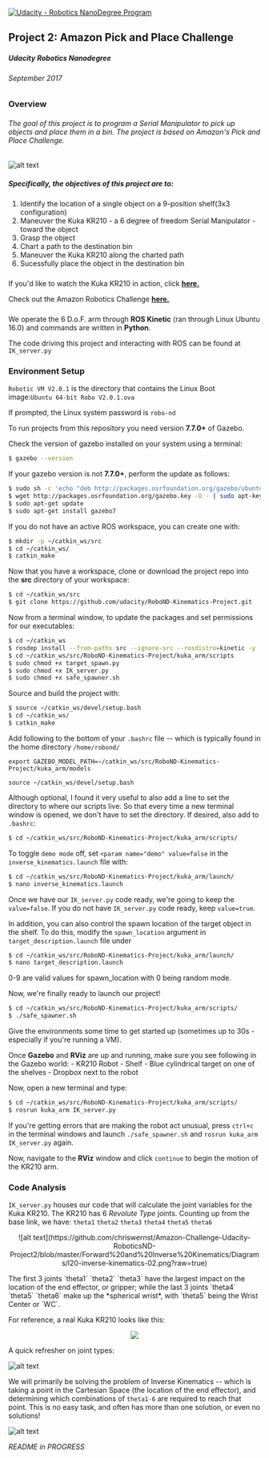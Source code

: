 [![Udacity - Robotics NanoDegree Program](https://s3-us-west-1.amazonaws.com/udacity-robotics/Extra+Images/RoboND_flag.png)](https://www.udacity.com/robotics)

## Project 2: Amazon Pick and Place Challenge
##### Udacity Robotics Nanodegree
###### September 2017

###
###

### Overview

###### The goal of this project is to program a Serial Manipulator to pick up objects and place them in a bin. The project is based on Amazon's Pick and Place Challenge.
###
###

![alt text](https://github.com/chriswernst/Amazon-Challenge-Udacity-RoboticsND-Project2/blob/master/Kuka%20KR210/req-challenge.gif?raw=true)

##### Specifically, the objectives of this project are to:

1. Identify the location of a single object on a 9-position shelf(3x3 configuration)
2. Maneuver the Kuka KR210 - a 6 degree of freedom Serial Manipulator - toward the object
3. Grasp the object
4. Chart a path to the destination bin
5. Maneuver the Kuka KR210 along the charted path
6. Sucessfully place the object in the destination bin

###

If you'd like to watch the Kuka KR210 in action, click [**here.**](https://youtu.be/rV0lWmJ7uOM)

Check out the Amazon Robotics Challenge [**here.**](https://youtu.be/yVIRLao1E28)

###

We operate the 6 D.o.F. arm through **ROS Kinetic** (ran through Linux Ubuntu 16.0) and commands are written in **Python**.

The code driving this project and interacting with ROS can be found at `IK_server.py`


### Environment Setup

`Robotic VM V2.0.1` is the directory that contains the Linux Boot image:`Ubuntu 64-bit Robo V2.0.1.ova`

If prompted, the Linux system password is `robo-nd`

To run projects from this repository you need version **7.7.0+** of Gazebo.

Check the version of gazebo installed on your system using a terminal:
```sh
$ gazebo --version
```

If your gazebo version is not **7.7.0+**, perform the update as follows:
```sh
$ sudo sh -c 'echo "deb http://packages.osrfoundation.org/gazebo/ubuntu-stable `lsb_release -cs` main" > /etc/apt/sources.list.d/gazebo-stable.list'
$ wget http://packages.osrfoundation.org/gazebo.key -O - | sudo apt-key add -
$ sudo apt-get update
$ sudo apt-get install gazebo7
```

If you do not have an active ROS workspace, you can create one with:
```sh
$ mkdir -p ~/catkin_ws/src
$ cd ~/catkin_ws/
$ catkin_make
```

Now that you have a workspace, clone or download the project repo into the **src** directory of your workspace:
```sh
$ cd ~/catkin_ws/src
$ git clone https://github.com/udacity/RoboND-Kinematics-Project.git
```

Now from a terminal window, to update the packages and set permissions for our executables:
```sh
$ cd ~/catkin_ws
$ rosdep install --from-paths src --ignore-src --rosdistro=kinetic -y
$ cd ~/catkin_ws/src/RoboND-Kinematics-Project/kuka_arm/scripts
$ sudo chmod +x target_spawn.py
$ sudo chmod +x IK_server.py
$ sudo chmod +x safe_spawner.sh
```

Source and build the project with:
```sh
$ source ~/catkin_ws/devel/setup.bash
$ cd ~/catkin_ws/
$ catkin_make
```

Add following to the bottom of your `.bashrc` file -- which is typically found in the home directory `/home/robond/`
```
export GAZEBO_MODEL_PATH=~/catkin_ws/src/RoboND-Kinematics-Project/kuka_arm/models

source ~/catkin_ws/devel/setup.bash
```

Although optional, I found it very useful to also add a line to set the directory to where our scripts live. So that every time a new terminal window is opened, we don't have to set the directory. If desired, also add to `.bashrc`:
```sh
$ cd ~/catkin_ws/src/RoboND-Kinematics-Project/kuka_arm/scripts/
```
To toggle  `demo mode` off, set `<param name="demo" value=false` in the `inverse_kinematics.launch` file with:
```sh
$ cd ~/catkin_ws/src/RoboND-Kinematics-Project/kuka_arm/launch/
$ nano inverse_kinematics.launch
```
Once we have our `IK_server.py` code ready, we're going to keep the `value=false`. If you do not have `IK_server.py` code ready, keep `value=true`.

In addition, you can also control the spawn location of the target object in the shelf. To do this, modify the `spawn_location` argument in `target_description.launch` file under 
```sh
$ cd ~/catkin_ws/src/RoboND-Kinematics-Project/kuka_arm/launch/
$ nano target_description.launch
```
0-9 are valid values for spawn_location with 0 being random mode.

Now, we're finally ready to launch our project!
```sh
$ cd ~/catkin_ws/src/RoboND-Kinematics-Project/kuka_arm/scripts/
$ ./safe_spawner.sh
```
Give the environments some time to get started up (sometimes up to 30s - especially if you're running a VM).

Once **Gazebo** and **RViz** are up and running, make sure you see following in the Gazebo world:
	- KR210 Robot
	- Shelf
	- Blue cylindrical target on one of the shelves
	- Dropbox next to the robot
	
Now, open a new terminal and type:
```sh
$ cd ~/catkin_ws/src/RoboND-Kinematics-Project/kuka_arm/scripts/
$ rosrun kuka_arm IK_server.py
```
If you're getting errors that are making the robot act unusual, press `ctrl+c` in the terminal windows and launch `./safe_spawner.sh` and `rosrun kuka_arm IK_server.py` again.

Now, navigate to the **RViz** window and click `continue` to begin the motion of the KR210 arm.

### Code Analysis

`IK_server.py` houses our code that will calculate the joint variables for the Kuka KR210.  The KR210 has 6 *Revolute Type* joints. Counting up from the base link, we have: `theta1` `theta2` `theta3` `theta4` `theta5` `theta6`
<p align="center">
    ![alt text](https://github.com/chriswernst/Amazon-Challenge-Udacity-RoboticsND-Project2/blob/master/Forward%20and%20Inverse%20Kinematics/Diagrams/l20-inverse-kinematics-02.png?raw=true)
</p>
The first 3 joints `theta1` `theta2` `theta3` have the largest impact on the location of the end effector, or gripper; while the last 3 joints `theta4` `theta5` `theta6` make up the *spherical wrist*, with `theta5` being the Wrist Center or `WC`.


For reference, a real Kuka KR210 looks like this:
<p align="center">
    <img src="https://media.robots.com/images/1363894998_1.jpg">
</p>

A quick refresher on joint types:

![alt text](https://github.com/chriswernst/Amazon-Challenge-Udacity-RoboticsND-Project2/blob/master/Joint%20Types/joint-types-and-degrees-of-freedom-01.png?raw=true)

We will primarily be solving the problem of Inverse Kinematics -- which is taking a point in the Cartesian Space (the location of the end effector), and determining which combinations of `theta1-6` are required to reach that point. This is no easy task, and often has more than one solution, or even no solutions!

![alt text](https://github.com/chriswernst/Amazon-Challenge-Udacity-RoboticsND-Project2/blob/master/Forward%20and%20Inverse%20Kinematics/Diagrams/forward-kinematics-01.png?raw=true)




*README in PROGRESS*

